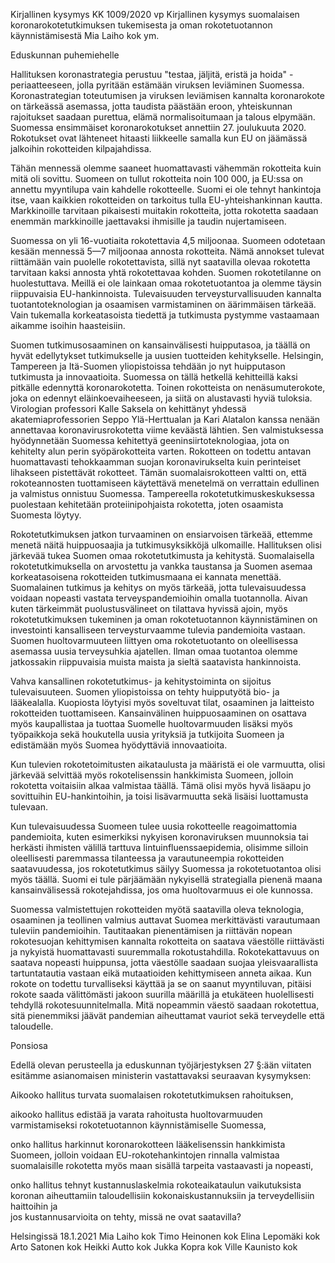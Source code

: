 Kirjallinen kysymys KK 1009/2020 vp
Kirjallinen kysymys suomalaisen koronarokotetutkimuksen tukemisesta ja oman rokotetuotannon käynnistämisestä
Mia Laiho kok ym.

Eduskunnan puhemiehelle

Hallituksen koronastrategia perustuu "testaa, jäljitä, eristä ja hoida" -periaatteeseen, jolla pyritään estämään viruksen leviäminen Suomessa. Koronastrategian toteutumisen ja viruksen leviämisen kannalta koronarokote on tärkeässä asemassa, jotta taudista päästään eroon, yhteiskunnan rajoitukset saadaan purettua, elämä normalisoitumaan ja talous elpymään. Suomessa ensimmäiset koronarokotukset annettiin 27. joulukuuta 2020. Rokotukset ovat lähteneet hitaasti liikkeelle samalla kun EU on jäämässä jalkoihin rokotteiden kilpajahdissa.  

Tähän mennessä olemme saaneet huomattavasti vähemmän rokotteita kuin mitä oli sovittu. Suomeen on tullut rokotteita noin 100 000, ja EU:ssa on annettu myyntilupa vain kahdelle rokotteelle. Suomi ei ole tehnyt hankintoja itse, vaan kaikkien rokotteiden on tarkoitus tulla EU-yhteishankinnan kautta. Markkinoille tarvitaan pikaisesti muitakin rokotteita, jotta rokotetta saadaan enemmän markkinoille jaettavaksi ihmisille ja taudin nujertamiseen.

Suomessa on yli 16-vuotiaita rokotettavia 4,5 miljoonaa. Suomeen odotetaan kesään mennessä 5—7 miljoonaa annosta rokotteita. Nämä annokset tulevat riittämään vain puolelle rokotettavista, sillä nyt saatavilla olevaa rokotetta tarvitaan kaksi annosta yhtä rokotettavaa kohden. Suomen rokotetilanne on huolestuttava. Meillä ei ole lainkaan omaa rokotetuotantoa ja olemme täysin riippuvaisia EU-hankinnoista. Tulevaisuuden terveysturvallisuuden kannalta tuotantoteknologian ja osaamisen varmistaminen on äärimmäisen tärkeää. Vain tukemalla korkeatasoista tiedettä ja tutkimusta pystymme vastaamaan aikamme isoihin haasteisiin.  

Suomen tutkimusosaaminen on kansainvälisesti huipputasoa, ja täällä on hyvät edellytykset tutkimukselle ja uusien tuotteiden kehitykselle. Helsingin, Tampereen ja Itä-Suomen yliopistoissa tehdään jo nyt huipputason tutkimusta ja innovaatioita. Suomessa on tällä hetkellä kehitteillä kaksi pitkälle edennyttä koronarokotetta. Toinen rokotteista on nenäsumuterokote, joka on edennyt eläinkoevaiheeseen, ja siitä on alustavasti hyviä tuloksia. Virologian professori Kalle Saksela on kehittänyt yhdessä akatemiaprofessorien Seppo Ylä-Herttualan ja Kari Alatalon kanssa nenään annettavaa koronavirusrokotetta viime keväästä lähtien. Sen valmistuksessa hyödynnetään Suomessa kehitettyä geeninsiirtoteknologiaa, jota on kehitelty alun perin syöpärokotteita varten. Rokotteen on todettu antavan huomattavasti tehokkaamman suojan koronavirukselta kuin perinteiset lihakseen pistettävät rokotteet. Tämän suomalaisrokotteen valtti on, että rokoteannosten tuottamiseen käytettävä menetelmä on verrattain edullinen ja valmistus onnistuu Suomessa. Tampereella rokotetutkimuskeskuksessa puolestaan kehitetään proteiinipohjaista rokotetta, joten osaamista Suomesta löytyy.

Rokotetutkimuksen jatkon turvaaminen on ensiarvoisen tärkeää, ettemme menetä näitä huippuosaajia ja tutkimusyksikköjä ulkomaille. Hallituksen olisi järkevää tukea Suomen omaa rokotetutkimusta ja kehitystä. Suomalaisella rokotetutkimuksella on arvostettu ja vankka taustansa ja Suomen asemaa korkeatasoisena rokotteiden tutkimusmaana ei kannata menettää. Suomalainen tutkimus ja kehitys on myös tärkeää, jotta tulevaisuudessa voidaan nopeasti vastata terveyspandemioihin omalla tuotannolla. Aivan kuten tärkeimmät puolustusvälineet on tilattava hyvissä ajoin, myös rokotetutkimuksen tukeminen ja oman rokotetuotannon käynnistäminen on investointi kansalliseen terveysturvaamme tulevia pandemioita vastaan. Suomen huoltovarmuuteen liittyen oma rokotetuotanto on oleellisessa asemassa uusia terveysuhkia ajatellen. Ilman omaa tuotantoa olemme jatkossakin riippuvaisia muista maista ja sieltä saatavista hankinnoista.  

Vahva kansallinen rokotetutkimus- ja kehitystoiminta on sijoitus tulevaisuuteen. Suomen yliopistoissa on tehty huipputyötä bio- ja lääkealalla. Kuopiosta löytyisi myös soveltuvat tilat, osaaminen ja laitteisto rokotteiden tuottamiseen. Kansainvälinen huippuosaaminen on osattava myös kaupallistaa ja tuottaa Suomelle huoltovarmuuden lisäksi myös työpaikkoja sekä houkutella uusia yrityksiä ja tutkijoita Suomeen ja edistämään myös Suomea hyödyttäviä innovaatioita.  

Kun tulevien rokotetoimitusten aikataulusta ja määristä ei ole varmuutta, olisi järkevää selvittää myös rokotelisenssin hankkimista Suomeen, jolloin rokotetta voitaisiin alkaa valmistaa täällä. Tämä olisi myös hyvä lisäapu jo sovittuihin EU-hankintoihin, ja toisi lisävarmuutta sekä lisäisi luottamusta tulevaan.

Kun tulevaisuudessa Suomeen tulee uusia rokotteelle reagoimattomia pandemioita, kuten esimerkiksi nykyisen koronaviruksen muunnoksia tai herkästi ihmisten välillä tarttuva lintuinfluenssaepidemia, olisimme silloin oleellisesti paremmassa tilanteessa ja varautuneempia rokotteiden saatavuudessa, jos rokotetutkimus säilyy Suomessa ja rokotetuotantoa olisi myös täällä. Suomi ei tule pärjäämään nykyisellä strategialla pienenä maana kansainvälisessä rokotejahdissa, jos oma huoltovarmuus ei ole kunnossa.

Suomessa valmistettujen rokotteiden myötä saatavilla oleva teknologia, osaaminen ja teollinen valmius auttavat Suomea merkittävästi varautumaan tuleviin pandemioihin. Tautitaakan pienentämisen ja riittävän nopean rokotesuojan kehittymisen kannalta rokotteita on saatava väestölle riittävästi ja nykyistä huomattavasti suuremmalla rokotustahdilla. Rokotekattavuus on saatava nopeasti huippunsa, jotta väestölle saadaan suojaa yleisvaarallista tartuntatautia vastaan eikä mutaatioiden kehittymiseen anneta aikaa. Kun rokote on todettu turvalliseksi käyttää ja se on saanut myyntiluvan, pitäisi rokote saada välittömästi jakoon suurilla määrillä ja etukäteen huolellisesti tehdyllä rokotesuunnitelmalla. Mitä nopeammin väestö saadaan rokotettua, sitä pienemmiksi jäävät pandemian aiheuttamat vauriot sekä terveydelle että taloudelle.  

Ponsiosa

Edellä olevan perusteella ja eduskunnan työjärjestyksen 27 §:ään viitaten esitämme asianomaisen ministerin vastattavaksi seuraavan kysymyksen:

Aikooko hallitus turvata suomalaisen rokotetutkimuksen rahoituksen,  

aikooko hallitus edistää ja varata rahoitusta huoltovarmuuden varmistamiseksi rokotetuotannon käynnistämiselle Suomessa,  

onko hallitus harkinnut koronarokotteen lääkelisenssin hankkimista Suomeen, jolloin voidaan EU-rokotehankintojen rinnalla valmistaa suomalaisille rokotetta myös maan sisällä tarpeita vastaavasti ja nopeasti,  

onko hallitus tehnyt kustannuslaskelmia rokoteaikataulun vaikutuksista koronan aiheuttamiin taloudellisiin kokonaiskustannuksiin ja terveydellisiin haittoihin ja  
jos kustannusarvioita on tehty, missä ne ovat saatavilla?

Helsingissä 18.1.2021
Mia Laiho kok
Timo Heinonen kok
Elina Lepomäki kok
Arto Satonen kok
Heikki Autto kok
Jukka Kopra kok
Ville Kaunisto kok

